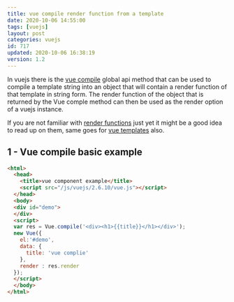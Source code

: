 ```yaml
---
title: vue compile render function from a template
date: 2020-10-06 14:55:00
tags: [vuejs]
layout: post
categories: vuejs
id: 717
updated: 2020-10-06 16:38:19
version: 1.2
---
```


In vuejs there is the [vue compile](https://vuejs.org/v2/api/#Vue-compile) global api method that can be used to compile a template string into an object that will contain a render function of that template in string form. The render function of the object that is returned by the Vue comple method can then be used as the render option of a vuejs instance.

If you are not familiar with [render functions](/2019/05/12/vuejs-render/) just yet it might be a good idea to read up on them, same goes for [vue templates](/2019/05/07/vuejs-template/) also.

<!-- more -->

## 1 - Vue compile basic example

```html
<html>
  <head>
    <title>vue component example</title>
    <script src="/js/vuejs/2.6.10/vue.js"></script>
  </head>
  <body>
  <div id="demo">
  </div>
  <script>
  var res = Vue.compile('<div><h1>{{title}}</h1></div>');
  new Vue({
    el:'#demo',
    data: {
      title: 'vue complie'
    },
    render : res.render
  });
  </script>
  </body>
</html>
```